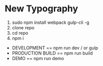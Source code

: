 # New Typography

1) sudo npm install webpack gulp-cli -g
2) clone repo
3) cd repo
4) npm i

- DEVELOPMENT == npm run dev / or gulp
- PRODUCTION BUILD == npm run build
- DEMO == npm run demo
